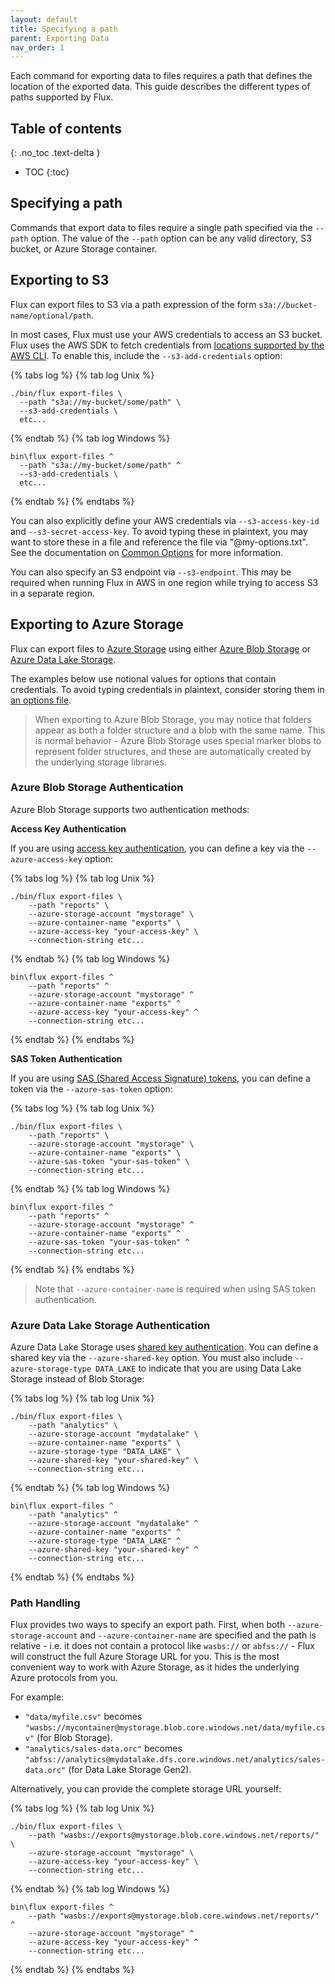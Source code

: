 ```yaml
---
layout: default
title: Specifying a path
parent: Exporting Data
nav_order: 1
---
```


Each command for exporting data to files requires a path that defines the location of the exported data. 
This guide describes the different types of paths supported by Flux.

## Table of contents
{: .no_toc .text-delta }

- TOC
{:toc}

## Specifying a path

Commands that export data to files require a single path specified via the `--path` option. 
The value of the `--path` option can be any valid directory, S3 bucket, or Azure Storage container. 

## Exporting to S3

Flux can export files to S3 via a path expression of the form `s3a://bucket-name/optional/path`.

In most cases, Flux must use your AWS credentials to access an S3 bucket. Flux uses the AWS SDK to fetch credentials from
[locations supported by the AWS CLI](https://docs.aws.amazon.com/cli/latest/userguide/cli-authentication-short-term.html).
To enable this, include the `--s3-add-credentials` option:

{% tabs log %}
{% tab log Unix %}
```
./bin/flux export-files \
  --path "s3a://my-bucket/some/path" \
  --s3-add-credentials \
  etc...
```
{% endtab %}
{% tab log Windows %}
```
bin\flux export-files ^
  --path "s3a://my-bucket/some/path" ^
  --s3-add-credentials \
  etc...
```
{% endtab %}
{% endtabs %}


You can also explicitly define your AWS credentials via `--s3-access-key-id` and `--s3-secret-access-key`. To avoid
typing these in plaintext, you may want to store these in a file and reference the file via "@my-options.txt". See
the documentation on [Common Options](../common-options.md) for more information.

You can also specify an S3 endpoint via `--s3-endpoint`. This may be required when running Flux in AWS in one region
while trying to access S3 in a separate region.

## Exporting to Azure Storage

Flux can export files to [Azure Storage](https://docs.microsoft.com/en-us/azure/storage/common/storage-introduction) using either [Azure Blob Storage](https://docs.microsoft.com/en-us/azure/storage/blobs/storage-blobs-introduction) or [Azure Data Lake Storage](https://docs.microsoft.com/en-us/azure/storage/blobs/data-lake-storage-introduction). 

The examples below use notional values for options that contain credentials. To avoid typing credentials in plaintext,
consider storing them in [an options file](../../common-options.md).

> When exporting to Azure Blob Storage, you may notice that folders appear as both a folder structure and 
> a blob with the same name. This is normal behavior - Azure Blob Storage uses special marker blobs to represent 
> folder structures, and these are automatically created by the underlying storage libraries.

### Azure Blob Storage Authentication

Azure Blob Storage supports two authentication methods:

**Access Key Authentication**

If you are using [access key authentication](https://docs.microsoft.com/en-us/azure/storage/common/storage-account-keys-manage),
you can define a key via the `--azure-access-key` option:

{% tabs log %}
{% tab log Unix %}
```
./bin/flux export-files \
    --path "reports" \
    --azure-storage-account "mystorage" \
    --azure-container-name "exports" \
    --azure-access-key "your-access-key" \
    --connection-string etc... 
```
{% endtab %}
{% tab log Windows %}
```
bin\flux export-files ^
    --path "reports" ^
    --azure-storage-account "mystorage" ^
    --azure-container-name "exports" ^
    --azure-access-key "your-access-key" ^
    --connection-string etc... 
```
{% endtab %}
{% endtabs %}

**SAS Token Authentication**

If you are using [SAS (Shared Access Signature) tokens](https://docs.microsoft.com/en-us/azure/storage/common/storage-sas-overview),
you can define a token via the `--azure-sas-token` option:

{% tabs log %}
{% tab log Unix %}
```
./bin/flux export-files \
    --path "reports" \
    --azure-storage-account "mystorage" \
    --azure-container-name "exports" \
    --azure-sas-token "your-sas-token" \
    --connection-string etc... 
```
{% endtab %}
{% tab log Windows %}
```
bin\flux export-files ^
    --path "reports" ^
    --azure-storage-account "mystorage" ^
    --azure-container-name "exports" ^
    --azure-sas-token "your-sas-token" ^
    --connection-string etc... 
```
{% endtab %}
{% endtabs %}

> Note that `--azure-container-name` is required when using SAS token authentication.

### Azure Data Lake Storage Authentication

Azure Data Lake Storage uses [shared key authentication](https://docs.microsoft.com/en-us/azure/storage/common/storage-account-keys-manage).
You can define a shared key via the `--azure-shared-key` option. You must also include `--azure-storage-type DATA_LAKE`
to indicate that you are using Data Lake Storage instead of Blob Storage:

{% tabs log %}
{% tab log Unix %}
```
./bin/flux export-files \
    --path "analytics" \
    --azure-storage-account "mydatalake" \
    --azure-container-name "exports" \
    --azure-storage-type "DATA_LAKE" \
    --azure-shared-key "your-shared-key" \
    --connection-string etc... 
```
{% endtab %}
{% tab log Windows %}
```
bin\flux export-files ^
    --path "analytics" ^
    --azure-storage-account "mydatalake" ^
    --azure-container-name "exports" ^
    --azure-storage-type "DATA_LAKE" ^
    --azure-shared-key "your-shared-key" ^
    --connection-string etc... 
```
{% endtab %}
{% endtabs %}

### Path Handling

Flux provides two ways to specify an export path. First, when both `--azure-storage-account` and `--azure-container-name`
are specified and the path is relative - i.e. it does not contain a protocol like `wasbs://` or `abfss://` - Flux will
construct the full Azure Storage URL for you. This is the most convenient way to work with Azure Storage, as it hides
the underlying Azure protocols from you.

For example:

- `"data/myfile.csv"` becomes `"wasbs://mycontainer@mystorage.blob.core.windows.net/data/myfile.csv"` (for Blob Storage).
- `"analytics/sales-data.orc"` becomes `"abfss://analytics@mydatalake.dfs.core.windows.net/analytics/sales-data.orc"` (for Data Lake Storage Gen2).

Alternatively, you can provide the complete storage URL yourself:

{% tabs log %}
{% tab log Unix %}
```
./bin/flux export-files \
    --path "wasbs://exports@mystorage.blob.core.windows.net/reports/" \
    --azure-storage-account "mystorage" \
    --azure-access-key "your-access-key" \
    --connection-string etc... 
```
{% endtab %}
{% tab log Windows %}
```
bin\flux export-files ^
    --path "wasbs://exports@mystorage.blob.core.windows.net/reports/" ^
    --azure-storage-account "mystorage" ^
    --azure-access-key "your-access-key" ^
    --connection-string etc... 
```
{% endtab %}
{% endtabs %}
